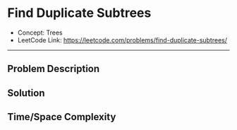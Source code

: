 # Find Duplicate Subtrees

- Concept: Trees
- LeetCode Link: https://leetcode.com/problems/find-duplicate-subtrees/

---

## Problem Description

## Solution

## Time/Space Complexity

